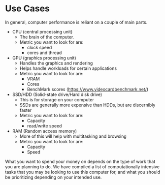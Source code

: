 # Use Cases
In general, computer performance is reliant on a couple of main parts.
- CPU (central processing unit)
    - The brain of the computer.
    - Metric you want to look for are:
        - clock speed
        - cores and thread
- GPU (graphics processing unit)
    - Handles the graphics and rendering
    - Helps handle workloads for certain applications
    - Metric you want to look for are:
        - VRAM
        - Cores
        - BenchMark scores (<https://www.videocardbenchmark.net/>)
- SSD/HDD (Solid-state drive/Hard disk drive)
    - This is for storage on your computer
    - SSDs are generally more expensive than HDDs, but are discernibly faster
    - Metric you want to look for are:
        - Capacity
        - read/write speed
- RAM (Random access memory)
    - More of this will help with multitasking and browsing
    - Metric you want to look for are:
        - Capacity
        - Speed

What you want to spend your money on depends on the type of work that you are planning to do. We have compiled a list of computationally intensive tasks that you may be looking to use this computer for, and what you should be prioritizing depending on your intended use.

